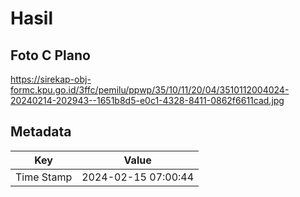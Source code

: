# Hasil

## Foto C Plano

https://sirekap-obj-formc.kpu.go.id/3ffc/pemilu/ppwp/35/10/11/20/04/3510112004024-20240214-202943--1651b8d5-e0c1-4328-8411-0862f6611cad.jpg


## Metadata

| Key        | Value               |
| ---------- | ------------------- |
| Time Stamp | 2024-02-15 07:00:44 |



